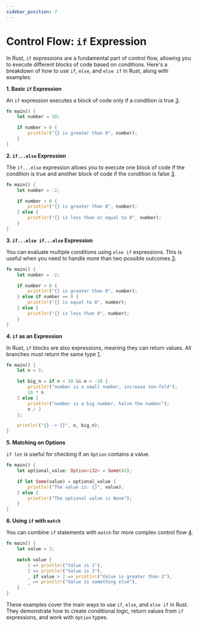 ```yaml
---
sidebar_position: 7
---
```


# Control Flow: `if` Expression

In Rust, `if` expressions are a fundamental part of control flow, allowing you to execute different blocks of code based on conditions. Here's a breakdown of how to use `if`, `else`, and `else if` in Rust, along with examples:

**1. Basic `if` Expression**

An `if` expression executes a block of code only if a condition is true [3](https://www.programiz.com/rust/if-else).

```rust
fn main() {
    let number = 10;

    if number > 0 {
        println!("{} is greater than 0", number);
    }
}
```

**2. `if...else` Expression**

The `if...else` expression allows you to execute one block of code if the condition is true and another block of code if the condition is false [3](https://www.programiz.com/rust/if-else).

```rust
fn main() {
    let number = -2;

    if number > 0 {
        println!("{} is greater than 0", number);
    } else {
        println!("{} is less than or equal to 0", number);
    }
}
```

**3. `if...else if...else` Expression**

You can evaluate multiple conditions using `else if` expressions. This is useful when you need to handle more than two possible outcomes [3](https://www.programiz.com/rust/if-else).

```rust
fn main() {
    let number = -2;

    if number > 0 {
        println!("{} is greater than 0", number);
    } else if number == 0 {
        println!("{} is equal to 0", number);
    } else {
        println!("{} is less than 0", number);
    }
}
```

**4. `if` as an Expression**

In Rust, `if` blocks are also expressions, meaning they can return values.  All branches must return the same type [1](https://doc.rust-lang.org/rust-by-example/flow_control/if_else.html).

```rust
fn main() {
    let n = 5;

    let big_n = if n < 10 && n > -10 {
        println!("number is a small number, increase ten-fold");
        10 * n
    } else {
        println!("number is a big number, halve the number");
        n / 2
    };

    println!("{} -> {}", n, big_n);
}
```

**5. Matching on Options**

`if let` is useful for checking if an `Option` contains a value.

```rust
fn main() {
    let optional_value: Option<i32> = Some(42);

    if let Some(value) = optional_value {
        println!("The value is: {}", value);
    } else {
        println!("The optional value is None");
    }
}
```

**6. Using `if` with `match`**

You can combine `if` statements with `match` for more complex control flow [4](https://www.reddit.com/r/learnrust/comments/y9qgg1/what_is_the_proper_way_to_deal_with_variables/).

```rust
fn main() {
    let value = 3;

    match value {
        1 => println!("Value is 1"),
        2 => println!("Value is 2"),
        _ if value > 2 => println!("Value is greater than 2"),
        _ => println!("Value is something else"),
    }
}
```

These examples cover the main ways to use `if`, `else`, and `else if` in Rust. They demonstrate how to create conditional logic, return values from `if` expressions, and work with `Option` types.
